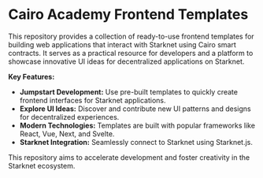 # Cairo Academy Frontend Templates

This repository provides a collection of ready-to-use frontend templates for building web applications that interact with Starknet using Cairo smart contracts. It serves as a practical resource for developers and a platform to showcase innovative UI ideas for decentralized applications on Starknet.

**Key Features:**

* **Jumpstart Development:** Use pre-built templates to quickly create frontend interfaces for Starknet applications.
* **Explore UI Ideas:** Discover and contribute new UI patterns and designs for decentralized experiences.
* **Modern Technologies:** Templates are built with popular frameworks like React, Vue, Next, and Svelte.
* **Starknet Integration:** Seamlessly connect to Starknet using Starknet.js.

This repository aims to accelerate development and foster creativity in the Starknet ecosystem.
